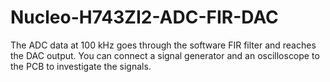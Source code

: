 # Nucleo-H743ZI2-ADC-FIR-DAC
The ADC data at 100 kHz goes through the software FIR filter and reaches the DAC output.
You can connect a signal generator and an oscilloscope to the PCB to investigate the signals.
